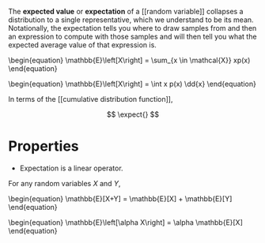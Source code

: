 The **expected value** or **expectation** of a [[random variable]] collapses a distribution to a single representative, which we understand to be its mean. Notationally, the expectation tells you where to draw samples from and then an expression to compute with those samples and will then tell you what the expected average value of that expression is.

\begin{equation}
\mathbb{E}\left[X\right] = \sum_{x \in \mathcal{X}} xp(x)
\end{equation}

\begin{equation}
\mathbb{E}\left[X\right] = \int x p(x) \dd{x}
\end{equation}

In terms of the [[cumulative distribution function]],

$$
\expect{}
$$

# Properties

* Expectation is a linear operator.

For any random variables $X$ and $Y$,

\begin{equation}
\mathbb{E}[X+Y] = \mathbb{E}[X] + \mathbb{E}[Y]
\end{equation}

\begin{equation}
\mathbb{E}\left[\alpha X\right] = \alpha \mathbb{E}[X]
\end{equation}